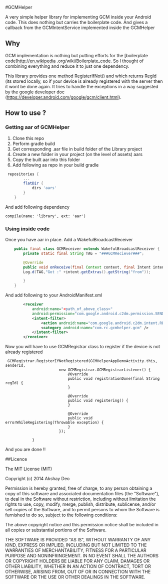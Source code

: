 #GCMHelper

A very simple helper library for implementing GCM inside your Android code. This does nothing but carries the 
boilerplate code. And gives a callback from the GCMIntentService implemented inside the GCMHelper

## Why

GCM implementation is nothing but putting efforts for the [boilerplate code]http://en.wikipedia
.org/wiki/Boilerplate_code. So I thought of combining everything and reduce it to just one dependency. 

This library provides one method RegisterIfNot() and which returns RegId (its stored locally, 
so if your device is already registered with the server then it wont be done again. It tries to handle the exceptions
 in a way suggested by the google developer doc (https://developer.android.com/google/gcm/client.html).

## How to use ?

### Getting aar of GCMHelper

1. Clone this repo
2. Perform gradle build
3. Get corresponding .aar file in build folder of the Library project
4. Create a new folder in your project (on the level of assets) aars
5. Copy the built aar into this folder
6. Add following as repo in your build gradle
```gradle
 repositories {
        ...
        flatDir {
            dirs 'aars'
        }
    }
```
And add following dependency
```
compile(name: 'library', ext: 'aar')
```

### Using inside code

Once you have aar in place. Add a WakefulBroadcastReceiver 
 
```java
    public final class GCMReceiver extends WakefulBroadcastReceiver {
        private static final String TAG = "###GCMReciever###";

        @Override
        public void onReceive(final Context context, final Intent intent) {
        Log.d(TAG,"Got :" +intent.getExtras().getString("from"));

        }
    }
```
And add following to your AndroidManifest.xml
 
```xml
        <receiver
            android:name="<path_of_above_class>"
            android:permission="com.google.android.c2dm.permission.SEND" >
            <intent-filter>
                <action android:name="com.google.android.c2dm.intent.RECEIVE" />
                <category android:name="com.rc.gcmhelper.gcm" />
            </intent-filter>
        </receiver>
```

Now you will have to use GCMRegistrar class to register if the device is not already registered

```
 GCMRegistrar.RegisterIfNotRegistered(GCMHelperAppDemoActivity.this, senderId,
                        new GCMRegistrar.GCMRegistrarListener() {
                            @Override
                            public void registrationDone(final String regId) {                               
                            }

                            @Override
                            public void registering() {
                            }

                            @Override
                            public void errorWhileRegistering(Throwable exception) {                                
                            }
                        });

            }
```

And you are done !!

##Licence

The MIT License (MIT)

Copyright (c) 2014 Akshay Deo

Permission is hereby granted, free of charge, to any person obtaining a copy of this software and associated documentation files (the "Software"), to deal in the Software without restriction, including without limitation the rights to use, copy, modify, merge, publish, distribute, sublicense, and/or sell copies of the Software, and to permit persons to whom the Software is furnished to do so, subject to the following conditions:

The above copyright notice and this permission notice shall be included in all copies or substantial portions of the Software.

THE SOFTWARE IS PROVIDED "AS IS", WITHOUT WARRANTY OF ANY KIND, EXPRESS OR IMPLIED, INCLUDING BUT NOT LIMITED TO THE WARRANTIES OF MERCHANTABILITY, FITNESS FOR A PARTICULAR PURPOSE AND NONINFRINGEMENT. IN NO EVENT SHALL THE AUTHORS OR COPYRIGHT HOLDERS BE LIABLE FOR ANY CLAIM, DAMAGES OR OTHER LIABILITY, WHETHER IN AN ACTION OF CONTRACT, TORT OR OTHERWISE, ARISING FROM, OUT OF OR IN CONNECTION WITH THE SOFTWARE OR THE USE OR OTHER DEALINGS IN THE SOFTWARE.